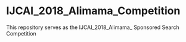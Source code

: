 # IJCAI_2018_Alimama_Competition
This repository serves as the IJCAI_2018_Alimama_ Sponsored Search Competition
